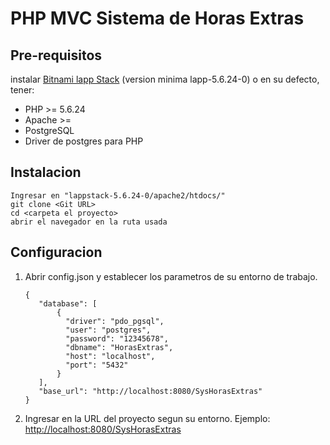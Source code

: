 # PHP MVC Sistema de Horas Extras

## Pre-requisitos

instalar [Bitnami lapp Stack](https://bitnami.com/stack/lapp) (version minima lapp-5.6.24-0) o en su defecto, tener:

- PHP >= 5.6.24
- Apache >= 
- PostgreSQL
- Driver de postgres para PHP

## Instalacion

```
Ingresar en "lappstack-5.6.24-0/apache2/htdocs/"
git clone <Git URL>
cd <carpeta el proyecto>
abrir el navegador en la ruta usada
```

## Configuracion

1. Abrir config.json y establecer los parametros de su entorno de trabajo.
   ```
   {
      "database": [
          {
            "driver": "pdo_pgsql",
            "user": "postgres",
            "password": "12345678",
            "dbname": "HorasExtras",
            "host": "localhost",
            "port": "5432"
          }
      ],
      "base_url": "http://localhost:8080/SysHorasExtras"
   }
   ```
2. Ingresar en la URL del proyecto segun su entorno. Ejemplo: [http://localhost:8080/SysHorasExtras](http://localhost:8080/SysHorasExtras)
